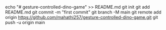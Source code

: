 echo "# gesture-controlled-dino-game" >> README.md
git init
git add README.md
git commit -m "first commit"
git branch -M main
git remote add origin https://github.com/mahathi257/gesture-controlled-dino-game.git
git push -u origin main
